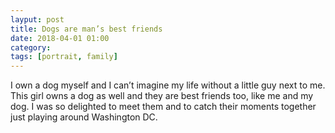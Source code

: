 ```yaml
---
layput: post
title: Dogs are man’s best friends
date: 2018-04-01 01:00
category: 
tags: [portrait, family]
---
```


I own a dog myself and I can’t imagine my life without a little guy next to me. This girl owns a dog as well and they are best friends too, like me and my dog. I was so delighted to meet them and to catch their moments together just playing around Washington DC.